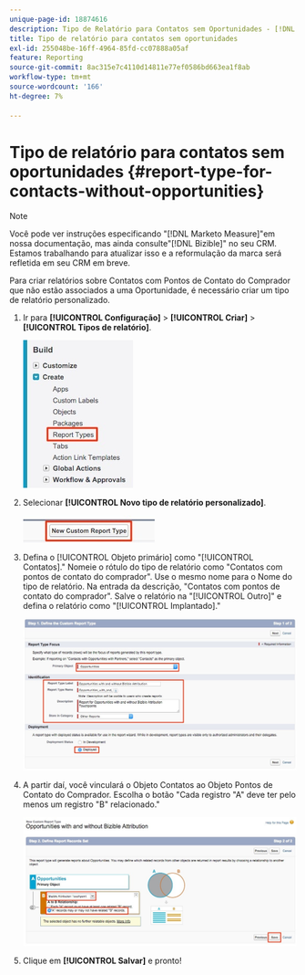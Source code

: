 ```yaml
---
unique-page-id: 18874616
description: Tipo de Relatório para Contatos sem Oportunidades - [!DNL Marketo Measure] - Documentação do produto
title: Tipo de relatório para contatos sem oportunidades
exl-id: 255048be-16ff-4964-85fd-cc07888a05af
feature: Reporting
source-git-commit: 8ac315e7c4110d14811e77ef0586bd663ea1f8ab
workflow-type: tm+mt
source-wordcount: '166'
ht-degree: 7%

---
```


# Tipo de relatório para contatos sem oportunidades {#report-type-for-contacts-without-opportunities}

>[!NOTE]
>
>Você pode ver instruções especificando &quot;[!DNL Marketo Measure]&quot;em nossa documentação, mas ainda consulte&quot;[!DNL Bizible]&quot; no seu CRM. Estamos trabalhando para atualizar isso e a reformulação da marca será refletida em seu CRM em breve.

Para criar relatórios sobre Contatos com Pontos de Contato do Comprador que não estão associados a uma Oportunidade, é necessário criar um tipo de relatório personalizado.

1. Ir para **[!UICONTROL Configuração]** > **[!UICONTROL Criar]** > **[!UICONTROL Tipos de relatório]**.

   ![](assets/1.jpg)

1. Selecionar **[!UICONTROL Novo tipo de relatório personalizado]**.

   ![](assets/2.jpg)

1. Defina o [!UICONTROL Objeto primário] como &quot;[!UICONTROL Contatos].&quot; Nomeie o rótulo do tipo de relatório como &quot;Contatos com pontos de contato do comprador&quot;. Use o mesmo nome para o Nome do tipo de relatório. Na entrada da descrição, &quot;Contatos com pontos de contato do comprador&quot;. Salve o relatório na &quot;[!UICONTROL Outro]&quot; e defina o relatório como &quot;[!UICONTROL Implantado].&quot;

   ![](assets/3.jpg)

1. A partir daí, você vinculará o Objeto Contatos ao Objeto Pontos de Contato do Comprador. Escolha o botão &quot;Cada registro &quot;A&quot; deve ter pelo menos um registro &quot;B&quot; relacionado.&quot;

   ![](assets/4.jpg)

1. Clique em **[!UICONTROL Salvar]** e pronto!
